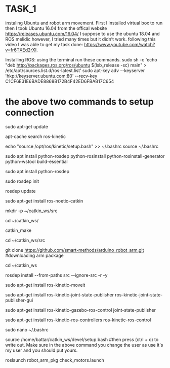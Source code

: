 # TASK_1
instaling Ubuntu and robot arm movement. 
First I installed virtual box to run then I took Ubuntu 16.04 from the offical website https://releases.ubuntu.com/16.04/
I suppose to use the ubuntu 18.04 and ROS melidic however, I tried many times but it didn’t work. 
following this video I was able to get my task done: https://www.youtube.com/watch?v=fr6TXEd2rXI.

Installing ROS:
using the terminal run these commands.
sudo sh -c 'echo "deb http://packages.ros.org/ros/ubuntu $(lsb_release -sc) main" > /etc/apt/sources.list.d/ros-latest.list'
sudo apt-key adv --keyserver 'hkp://keyserver.ubuntu.com:80' --recv-key C1CF6E31E6BADE8868B172B4F42ED6FBAB17C654
# the above two commands to setup connection 

sudo apt-get update

apt-cache search ros-kinetic

echo "source /opt/ros/kinetic/setup.bash" >> ~/.bashrc
source ~/.bashrc

sudo apt install python-rosdep python-rosinstall python-rosinstall-generator python-wstool build-essential

sudo apt install python-rosdep

sudo rosdep init

rosdep update

sudo apt-get install ros-noetic-catkin

mkdir -p ~/catkin_ws/src

cd ~/catkin_ws/

catkin_make

cd ~/catkin_ws/src

git clone https://github.com/smart-methods/arduino_robot_arm.git #downloading arm package

cd ~/catkin_ws

rosdep install --from-paths src --ignore-src -r -y

sudo apt-get install ros-kinetic-moveit

sudo apt-get install ros-kinetic-joint-state-publisher ros-kinetic-joint-state-publisher-gui

sudo apt-get install ros-kinetic-gazebo-ros-control joint-state-publisher

sudo apt-get install ros-kinetic-ros-controllers ros-kinetic-ros-control

sudo nano ~/.bashrc

source /home/battar/catkin_ws/devel/setup.bash
#then press (ctrl + o) to write out. Make sure in the above command you change the user as use it's my user and you should put yours.

roslaunch robot_arm_pkg check_motors.launch


